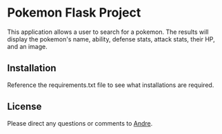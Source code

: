 # Pokemon Flask Project

This application allows a user to search for a pokemon. The results will display the pokemon's name, ability, defense stats, attack stats, their HP, and an image.

## Installation

Reference the requirements.txt file to see what installations are required.


## License
Please direct any questions or comments to [Andre](mailto:aalonardo@gmail.com).
